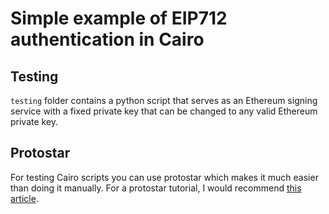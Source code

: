 # Simple example of EIP712 authentication in Cairo

## Testing

`testing` folder contains a python script that serves as an Ethereum signing service with a fixed private key that can be changed to any valid Ethereum private key.

## Protostar

For testing Cairo scripts you can use protostar which makes it much easier than doing it manually. For a protostar tutorial, I would recommend [this article](https://blog.swmansion.com/testing-starknet-contracts-made-easy-with-protostar-2ecdad3c9133).
